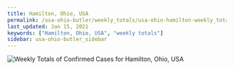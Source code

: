 ```yaml
---
title: Hamilton, Ohio, USA
permalink: /usa-ohio-butler/weekly_totals/usa-ohio-hamilton-weekly_totals.html
last_updated: Jan 15, 2021
keywords: ["Hamilton, Ohio, USA", "weekly totals"]
sidebar: usa-ohio-butler_sidebar
---
```


![Weekly Totals of Confirmed Cases for Hamilton, Ohio, USA](/covid_tracker/images/graphs/usa-ohio-hamilton-weekly_totals_graph.png)
